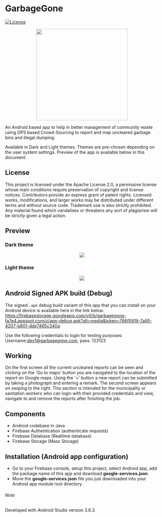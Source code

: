 # GarbageGone
[![License](https://img.shields.io/badge/License-Apache%202.0-blue.svg)](https://opensource.org/licenses/Apache-2.0)
<p align="center"><img src="https://firebasestorage.googleapis.com/v0/b/garbagegone-fa7e4.appspot.com/o/ggicon.jpg?alt=media&token=3808947e-8807-4c19-890c-95d82de4c0c7" height="300" width="300"></p> 

An Android based app to help in better management of community waste using GPS based Crowd-Sourcing to report and map uncleared garbage bins and illegal dumping.

Available in Dark and Light themes. Themes are pre-chosen depending on the user system settings. Preview of the app is available below in this document. 
## License
This project is licensed under the Apache License 2.0, a permissive license whose main conditions require preservation of copyright and license notices. Contributors provide an express grant of patent rights. Licensed works, modifications, and larger works may be distributed under different terms and without source code. Trademark use is also strictly prohibited. Any material found which vandalises or threatens any sort of plagiarism will be strictly given a legal action.

## Preview

### Dark theme 
<p align="center"><img src="https://firebasestorage.googleapis.com/v0/b/garbagegone-fa7e4.appspot.com/o/darkSC.jpg?alt=media&token=a1534240-3082-4523-91c9-38f5c29ad360"></p> 

### Light theme
<p align="center"><img src="https://firebasestorage.googleapis.com/v0/b/garbagegone-fa7e4.appspot.com/o/lightSC.jpg?alt=media&token=3b65bb9c-f6a5-4a34-9553-7291326ac748"></p> 

## Android Signed APK build (Debug)
The signed ```.apk``` debug build variant of this app that you can install on your Android device is available here in the link below. \
https://firebasestorage.googleapis.com/v0/b/garbagegone-fa7e4.appspot.com/o/app-debug.apk?alt=media&token=766f5919-7a85-4207-b801-dde7465c340a

Use the following credentials to login for testing purposes: Username:dev1@garbagegone.com, pass: 123123

## Working
On the first screen all the current uncleared reports can be seen and clicking on the 'Go to maps' button you are navigated to the location of the report on Google maps. Using the '+' button a new report can be submitted by taking a photograph and entering a remark.
The second screen appears on swiping to the right. This section is intended for the municipality or sanitation workers who can login with their provided credentials and view, navigate to and remove the reports after finishing the job.

## Components
- Android codebase in Java 
- Firebase Authentication   (authenticate requests)
- Firebase Database         (Realtime database)
- Firebase Storage          (Mass Storage)

## Installation (Android app configuration)
- Go to your Firebase console, setup this project, select Android app, add the package name of this app and download <b>google-services.json</b>.
- Move the <b>google-services.json</b> file you just downloaded into your Android app module root directory.
###### Note 
Developed with Android Studio version 3.6.3.

